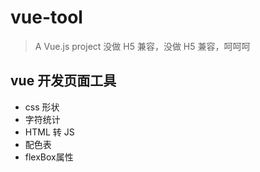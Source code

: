 # vue-tool

> A Vue.js project
> 没做 H5 兼容，没做 H5 兼容，呵呵呵

## vue 开发页面工具

* css 形状
* 字符统计
* HTML 转 JS
* 配色表
* flexBox属性
